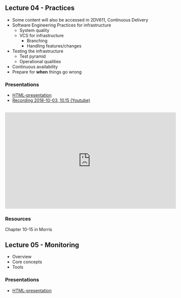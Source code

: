 ## Lecture 04 - Practices
* Some content will also be accessed in 2DV611, Continuous Delivery
* Software Engineering Practices for infrastructure
  * System quality
  * VCS for infrastructure
    * Branching
    * Handling features/changes
* Testing the infrastructure
  * Test pyramid
  * Operational qualities
* Continuous availability
* Prepare for **when** things go wrong

### Presentations
- [HTML-presentation](https://cdn.rawgit.com/2dv514/syllabus/master/lectures/04_practices/index.html#/)
- [Recording 2018-10-03, 10.15 (Youtube)](https://youtu.be/Z2pqOnJlO_Y?t=9m57s&list=PLSWJPPj5sKmpZej7KLd0yJcOMXP0ZVUtP)

<br />
<iframe width="560" height="315" src="https://www.youtube.com/embed/Z2pqOnJlO_Y?t=9m57s&list=PLSWJPPj5sKmpZej7KLd0yJcOMXP0ZVUtP" frameborder="0" allowfullscreen></iframe>


### Resources
Chapter 10-15 in Morris

## Lecture 05 - Monitoring
* Overview
* Core concepts
* Tools

### Presentations
- [HTML-presentation](https://cdn.rawgit.com/2dv514/syllabus/master/lectures/05_monitoring/index.html#/)

<!--
- [Recording 2017-10-04, 13.15 (Youtube)](https://youtu.be/94XMsI2OqvM?t=18m25s&list=PLSWJPPj5sKmpZej7KLd0yJcOMXP0ZVUtP)

<br />
<iframe width="560" height="315" src="https://www.youtube.com/embed/94XMsI2OqvM?t=18m25s&list=PLSWJPPj5sKmpZej7KLd0yJcOMXP0ZVUtP" frameborder="0" allowfullscreen></iframe>

### Resources
-->